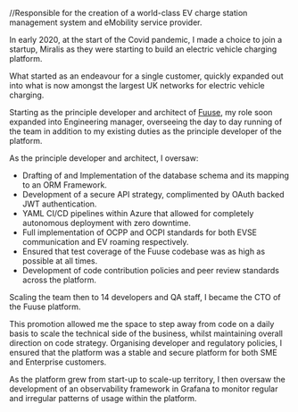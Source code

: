 ﻿//Responsible for the creation of a world-class EV charge station management system and eMobility service provider.

In early 2020, at the start of the Covid pandemic, I made a choice to join a startup, Miralis as they were starting to build an electric vehicle charging platform.

What started as an endeavour for a single customer, quickly expanded out into what is now amongst the largest UK networks for electric vehicle charging.

Starting as the principle developer and architect of [Fuuse](https://www.fuuse.io), my role soon expanded into Engineering manager, overseeing the day to day running of the team in addition to my existing duties as the principle developer of the platform.

As the principle developer and architect, I oversaw:

- Drafting of and Implementation of the database schema and its mapping to an ORM Framework.
- Development of a secure API strategy, complimented by OAuth backed JWT authentication.
- YAML CI/CD pipelines within Azure that allowed for completely autonomous deployment with zero downtime.
- Full implementation of OCPP and OCPI standards for both EVSE communication and EV roaming respectively.    
- Ensured that test coverage of the Fuuse codebase was as high as possible at all times.  
- Development of code contribution policies and peer review standards across the platform.


Scaling the team then to 14 developers and QA staff, I became the CTO of the Fuuse platform. 

This promotion allowed me the space to step away from code on a daily basis to scale the technical side of the business, whilst maintaining overall direction on code strategy.  Organising developer and regulatory policies, I ensured that the platform was a stable and secure platform for both SME and Enterprise customers.

As the platform grew from start-up to scale-up territory, I then oversaw the development of an observability framework in Grafana to monitor regular and irregular patterns of usage within the platform.